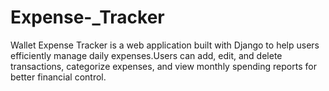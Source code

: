 # Expense-_Tracker
Wallet Expense Tracker is a web application built with Django to help users efficiently manage daily expenses.Users can add, edit, and delete transactions, categorize expenses, and view monthly spending reports for better financial control.
